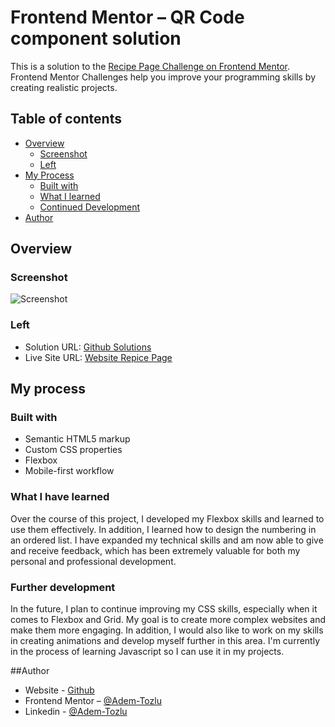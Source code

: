 # Frontend Mentor – QR Code component solution

This is a solution to the [Recipe Page Challenge on Frontend Mentor](https://www.frontendmentor.io/challenges/recipe-page-KiTsR8QQKm). Frontend Mentor Challenges help you improve your programming skills by creating realistic projects.

## Table of contents

- [Overview](#Overview)
  - [Screenshot](#screenshot)
  - [Left](#left)
- [My Process](#my-process)
  - [Built with](#built-with)
  - [What I learned](#what-i-learned)
  - [Continued Development](#continued-development)
- [Author](#Author)



## Overview

### Screenshot

![Screenshot](./desktop-ansicht.png)

### Left

- Solution URL: [Github Solutions](https://github.com/Adem-Tozlu/Frontend-Mentor-Recipe)
- Live Site URL: [Website Repice Page](https://frontend-mentor-rezept.vercel.app/)

## My process

### Built with

- Semantic HTML5 markup
- Custom CSS properties
- Flexbox
- Mobile-first workflow


### What I have learned


Over the course of this project, I developed my Flexbox skills and learned to use them effectively. In addition, I learned how to design the numbering in an ordered list. I have expanded my technical skills and am now able to give and receive feedback, which has been extremely valuable for both my personal and professional development.


### Further development


In the future, I plan to continue improving my CSS skills, especially when it comes to Flexbox and Grid. My goal is to create more complex websites and make them more engaging. In addition, I would also like to work on my skills in creating animations and develop myself further in this area. I'm currently in the process of learning Javascript so I can use it in my projects.

##Author

- Website - [Github](https://github.com/Adem-Tozlu)
- Frontend Mentor – [@Adem-Tozlu](https://www.frontendmentor.io/profile/Adem-Tozlu)
- Linkedin - [@Adem-Tozlu](https://www.linkedin.com/in/adem-tozlu-8906b52a5)